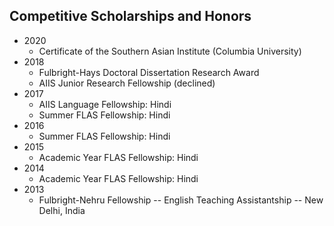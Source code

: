 ## Competitive Scholarships and Honors
* 2020
  - Certificate of the Southern Asian Institute (Columbia University)
* 2018
  - Fulbright-Hays Doctoral Dissertation Research Award
  - AIIS Junior Research Fellowship (declined)
* 2017
  - AIIS Language Fellowship: Hindi
  - Summer FLAS Fellowship: Hindi
* 2016
  - Summer FLAS Fellowship: Hindi
* 2015
  - Academic Year FLAS Fellowship: Hindi
* 2014
  - Academic Year FLAS Fellowship: Hindi
* 2013
  - Fulbright-Nehru Fellowship -- English Teaching Assistantship -- New Delhi, India
